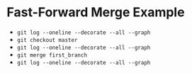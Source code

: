 Fast-Forward Merge Example
==========================

- `git log --oneline --decorate --all --graph`
- `git checkout master`
- `git log --oneline --decorate --all --graph`
- `git merge first_branch`
- `git log --oneline --decorate --all --graph`
